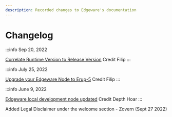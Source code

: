 ```yaml
---
description: Recorded changes to Edgeware's documentation
---
```


# Changelog

:::info Sep 20, 2022

[Correlate Runtime Version to Release Version](https://www.edgeware.wiki/#correlate-runtime-version-to-release-version)
Credit Filip
:::

:::info July 25, 2022

[Upgrade your Edgeware Node to Erup-5](https://www.edgeware.wiki/development/develop/smart-contracts/wasm-smart-contracts/tutorials/wasm-setup/upgrade-to-erup-5)
Credit Filip
:::

:::info June 9, 2022

[Edgeware local development node updated](https://www.edgeware.wiki/development/develop/smart-contracts/setting-up-an-edgeware-node-for-local-development)
Credit Depth Hoar
:::

Added Legal Disclaimer under the welcome section - Zovern (Sept 27 2022)